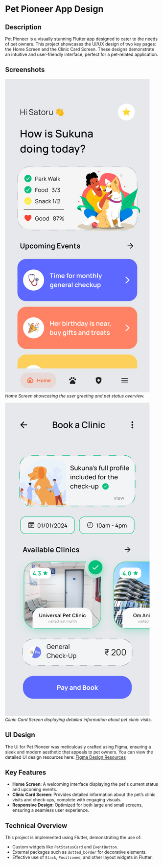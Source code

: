 # Pet Pioneer App Design

## Description
Pet Pioneer is a visually stunning Flutter app designed to cater to the needs of pet owners. This project showcases the UI/UX design of two key pages: the Home Screen and the Clinic Card Screen. These designs demonstrate an intuitive and user-friendly interface, perfect for a pet-related application.

## Screenshots
![Home Screen](./homescreen.png)
*Home Screen showcasing the user greeting and pet status overview.*

![Clinic Card Screen](./clinicscreen.png)
*Clinic Card Screen displaying detailed information about pet clinic visits.*

## UI Design
The UI for Pet Pioneer was meticulously crafted using Figma, ensuring a sleek and modern aesthetic that appeals to pet owners. You can view the detailed UI design resources here: [Figma Design Resources](https://www.figma.com/community/file/923771098019558112)

## Key Features
- **Home Screen**: A welcoming interface displaying the pet's current status and upcoming events.
- **Clinic Card Screen**: Provides detailed information about the pet’s clinic visits and check-ups, complete with engaging visuals.
- **Responsive Design**: Optimized for both large and small screens, ensuring a seamless user experience.

## Technical Overview
This project is implemented using Flutter, demonstrating the use of:
- Custom widgets like `PetStatusCard` and `EventButton`.
- External packages such as `dotted_border` for decorative elements.
- Effective use of `Stack`, `Positioned`, and other layout widgets in Flutter.

